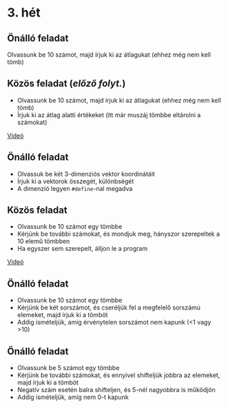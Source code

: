 # 3. hét

## Önálló feladat

Olvassunk be 10 számot, majd írjuk ki az átlagukat (ehhez még nem kell tömb)

## Közös feladat (_előző folyt._)

- Olvassunk be 10 számot, majd írjuk ki az átlagukat (ehhez még nem kell tömb)
- Írjuk ki az átlag alatti értékeket (itt már muszáj tömbbe eltárolni a számokat)

[Videó](https://drive.google.com/file/d/15tWNFPczjRkapLjJV0P72bYMTgzA3zp8/view?usp=sharing)

## Önálló feladat

- Olvassuk be két 3-dimenziós vektor koordinátáit
- Írjuk ki a vektorok összegét, különbségét
- A dimenzió legyen `#define`-nal megadva

## Közös feladat

- Olvassunk be 10 számot egy tömbbe
- Kérjünk be további számokat, és mondjuk meg, hányszor szerepeltek a 10 elemű tömbben
- Ha egyszer sem szerepelt, álljon le a program

[Videó](https://drive.google.com/file/d/1eKpm1cKwyUBSCqQM3RjGgq3fP6CQDRd1/view?usp=sharing)

## Önálló feladat

- Olvassunk be 10 számot egy tömbbe
- Kérjünk be két sorszámot, és cseréljük fel a megfelelő sorszámú elemeket, majd írjuk ki a tömböt
- Addig ismételjük, amíg érvénytelen sorszámot nem kapunk (<1 vagy >10)

## Önálló feladat

- Olvassunk be 5 számot egy tömbbe
- Kérjünk be további számokat, és ennyivel shifteljük jobbra az elemeket, majd írjuk ki a tömböt
- Negatív szám esetén balra shifteljen, és 5-nél nagyobbra is működjön
- Addig ismételjük, amíg nem 0-t kapunk
